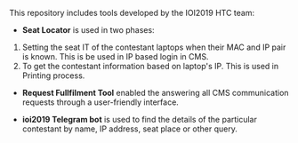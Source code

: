 This repository includes tools developed by the IOI2019 HTC team: 

* __Seat Locator__ is used in two phases:
1. Setting the seat IT of the contestant laptops when their MAC and IP pair is known. This is be used in IP based login in CMS.
2. To get the contestant information based on laptop's IP. This is used in Printing process.

* __Request Fullfilment Tool__ enabled the answering all CMS communication requests through a user-friendly interface. 

* __ioi2019 Telegram bot__ is used to find the details of the particular contestant by name, IP address, seat place or other query.
